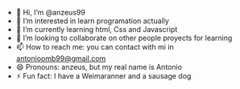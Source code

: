 - 👋 Hi, I’m @anzeus99
- 👀 I’m interested in learn programation actually
- 🌱 I’m currently learning html, Css and Javascript
- 💞️ I’m looking to collaborate on other people proyects for learning
- 📫 How to reach me: you can contact with mi in antonioomb99@gmail.com
- 😄 Pronouns: anzeus, but my real name is Antonio
- ⚡ Fun fact: I have a Weimaranner and a sausage dog

<!---
anzeus99/anzeus99 is a ✨ special ✨ repository because its `README.md` (this file) appears on your GitHub profile.
You can click the Preview link to take a look at your changes.
--->
